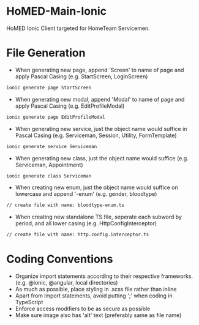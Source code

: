 # HoMED-Main-Ionic

HoMED Ionic Client targeted for HomeTeam Servicemen.

# File Generation
- When generating new page, append 'Screen' to name of page and apply Pascal Casing (e.g. StartScreen, LoginScreen)
```bash
ionic generate page StartScreen
```
- When generating new modal, append 'Modal' to name of page and apply Pascal Casing (e.g. EditProfileModal)
```bash
ionic generate page EditProfileModal
```
- When generating new service, just the object name would suffice in Pascal Casing (e.g. Serviceman, Session, Utility, FormTemplate)
```bash
ionic generate service Serviceman
```
- When generating new class, just the object name would suffice (e.g. Serviceman, Appointment)
```bash
ionic generate class Serviceman
```
- When creating new enum, just the object name would suffice on lowercase and append '-enum' (e.g. gender, bloodtype)
```bash
// create file with name: bloodtype-enum.ts
```
- When creating new standalone TS file, seperate each subword by period, and all lower casing (e.g. HttpConfigInterceptor)
```bash
// create file with name: http.config.interceptor.ts
```
# Coding Conventions

- Organize import statements according to their respective frameworks. (e.g. @ionic, @angular, local directories)
- As much as possible, place styling in .scss file rather than inline
- Apart from import statements, avoid putting ';' when coding in TypeScript
- Enforce access modifiers to be as secure as possible
- Make sure image also has 'alt' text (preferably same as file name)